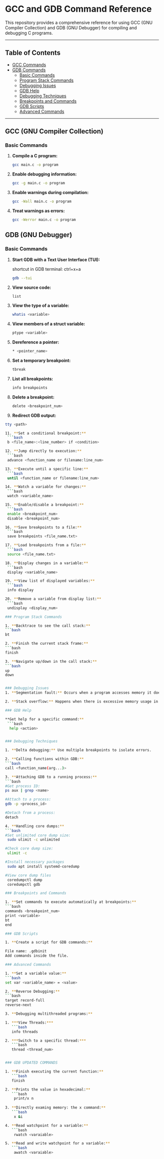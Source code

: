 # GCC and GDB Command Reference

This repository provides a comprehensive reference for using GCC (GNU Compiler Collection) and GDB (GNU Debugger) for compiling and debugging C programs.

---

## Table of Contents

- [GCC Commands](#gcc-gnu-compiler-collection)
- [GDB Commands](#gdb-gnu-debugger)
  - [Basic Commands](#basic-commands)
  - [Program Stack Commands](#program-stack-commands)
  - [Debugging Issues](#debugging-issues)
  - [GDB Help](#gdb-help)
  - [Debugging Techniques](#debugging-techniques)
  - [Breakpoints and Commands](#breakpoints-and-commands)
  - [GDB Scripts](#gdb-scripts)
  - [Advanced Commands](#advanced-commands)

---

## GCC (GNU Compiler Collection)

### Basic Commands

1. **Compile a C program:**
   ```bash
   gcc main.c -o program

2. **Enable debugging information:**
   ```bash
   gcc -g main.c -o program
   
3. **Enable warnings during compilation:**
   ```bash
   gcc -Wall main.c -o program
   
4. **Treat warnings as errors:**
   ```bash
   gcc -Werror main.c -o program

## GDB (GNU Debugger)

### Basic Commands

1. **Start GDB with a Text User Interface (TUI):**

   shortcut in GDB terminal: ctrl+x+a

   ```bash
   gdb --tui

3. **View source code:**
   ```bash
   list

4. **View the type of a variable:**
   ```bash
   whatis <variable>

5. **View members of a struct variable:**
   ```bash
   ptype <variable>

6. **Dereference a pointer:**
   ```bash
   * <pointer_name>

7. **Set a temporary breakpoint:**
   ```bash
   tbreak

8. **List all breakpoints:**
   ```bash
   info breakpoints

9. **Delete a breakpoint:**
   ```bash
   delete <breakpoint_num>

10. **Redirect GDB output:**
   ```bash
   tty <path>

11. **Set a conditional breakpoint:**
    ```bash
    b <file_name>:<line_number> if <condition>

12. **Jump directly to execution:**
    ```bash
    advance <function_name or filename:line_num>

13. **Execute until a specific line:**
    ```bash
    until <function_name or filename:line_num>

14. **Watch a variable for changes:**
    ```bash
    watch <variable_name>

15. **Enable/disable a breakpoint:**
    ```bash
    enable <breakpoint_num>
    disable <breakpoint_num>

16. **Save breakpoints to a file:**
    ```bash
    save breakpoints <file_name.txt>

17. **Load breakpoints from a file:**
    ```bash
    source <file_name.txt>

18. **Display changes in a variable:**
    ```bash
    display <variable_name>

19. **View list of displayed variables:**
    ```bash
    info display

20. **Remove a variable from display list:**
    ```bash
    undisplay <display_num>

### Program Stack Commands

1. **Backtrace to see the call stack:**
   ```bash
   bt

2. **Finish the current stack frame:**
   ```bash
   finish

3. **Navigate up/down in the call stack:**
   ```bash
   up
   down


### Debugging Issues
1. **Segmentation fault:** Occurs when a program accesses memory it does not own.

2. **Stack overflow:** Happens when there is excessive memory usage in the call stack.

### GDB Help

**Get help for a specific command:**
    ```bash
     help <action>


### Debugging Techniques

1. **Delta debugging:** Use multiple breakpoints to isolate errors.

2. **Calling functions within GDB:**
   ```bash
   call <function_name(arg...)>

3. **Attaching GDB to a running process:**
   ```bash
   #Get process ID:
   ps aux | grep <name>

   #Attach to a process:
   gdb -p <process_id>

   #Detach from a process:
   detach

4. **Handling core dumps:**
   ```bash
   #Set unlimited core dump size:
    sudo ulimit -c unlimited

   #Check core dump size:
    ulimit -c

   #Install necessary packages
    sudo apt install systemd-coredump

   #View core dump files
    coredumpctl dump
    coredumpctl gdb

### Breakpoints and Commands

1. **Set commands to execute automatically at breakpoints:**
   ```bash
   commands <breakpoint_num>
   print <variable>
   bt
   end

### GDB Scripts

1. **Create a script for GDB commands:**
   
   File name: .gdbinit
   Add commands inside the file.

### Advanced Commands

1. **Set a variable value:**
   ```bash
   set var <variable_name> = <value>

2. **Reverse Debugging:**
   ```bash
   target record-full
   reverse-next

3. **Debugging multithreaded programs:**
  
   1. ***View Threads:***
      ```bash
      info threads
   
   2. ***Switch to a specific thread:***
      ```bash
      thread <thread_num>


### GDB UPDATED COMMANDS

1. **Finish executing the current function:**
      ```bash
      finish

2. **Prints the value in hexadecimal:**
      ```bash
       print/x n
      
3. **Directly examing memory: the x command:**
      ```bash
       x &i

4. **Read watchpoint for a variable:**
      ```bash
       rwatch <varaiable>

5. **Read and write watchpoint for a variable:**
      ```bash
       awatch <varaiable>
